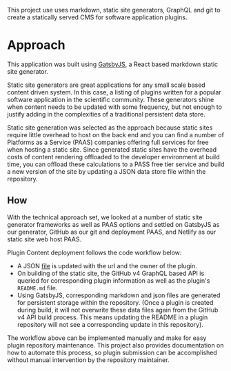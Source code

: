  This project use uses markdown, static site generators, GraphQL and git to create a statically served CMS for software application plugins.

# Approach

This application was built using [GatsbyJS](https://www.gatsbyjs.org/), a React based markdown static site generator.

Static site generators are great applications for any small scale based content driven system. In this case, a listing of plugins written for a popular software application in the scientific community. These generators shine when content needs to be updated with some frequency, but not enough to justify adding in the complexities of a traditional persistent data store.

Static site generation was selected as the approach because static sites require little overhead to host on the back end and you can find a number of Platforms as a Service (PAAS) companies offering full services for free when hosting a static site. Since generated static sites have the overhead costs of content rendering offloaded to the developer environment at build time, you can offload these calculations to a PASS free tier service and build a new version of the site by updating a JSON data store file within the repository.

## How

With the technical approach set, we looked at a number of static site generator frameworks as well as PAAS options and settled on GatsbyJS as our generator, GitHub as our git and deployment PAAS, and Netlify as our static site web host PAAS.

Plugin Content deployment follows the code workflow below:

* A JSON [file](../data/plugins/PluginsList.js) is updated with the url and the owner of the plugin.
* On building of the static site, the GitHub v4 GraphQL based API is queried for corresponding plugin information as well as the plugin's `README.md` file.
* Using GatsbyJS, corresponding markdown and json files are generated for persistent storage within the repository. (Once a plugin is created during build, it will not overwrite these data files again from the GitHub v4 API build process. This means updating the README in a plugin repository will not see a corresponding update in this repository).

The workflow above can be implemented manually and make for easy plugin repository maintenance. This project also provides documentation on how to automate this process, so plugin submission can be accomplished without manual intervention by the repository maintainer.
